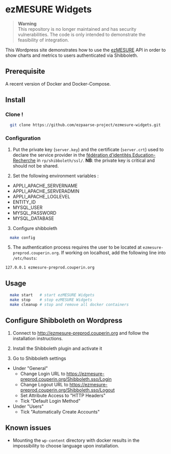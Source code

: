 # ezMESURE Widgets
  
>  **Warning**  
This repository is no longer maintained and has security vulnerabilities. The code is only intended to demonstrate the feasibility of integration.

This Wordpress site demonstrates how to use the [ezMESURE](https://ezmesure.couperin.org) API in order to show charts and metrics to users authenticated via Shibboleth.

## Prerequisite
A recent version of Docker and Docker-Compose.

## Install

### Clone !

```bash
  git clone https://github.com/ezpaarse-project/ezmesure-widgets.git
```

### Configuration

1) Put the private key (``server.key``) and the certificate (``server.crt``) used to declare the service provider in the [fédération d'identités Education-Recherche](https://federation.renater.fr/registry?action=get_all) in ``rp/shibboleth/ssl/``.
**NB**: the private key is critical and should not be shared.

2) Set the following environment variables :
- APPLI_APACHE_SERVERNAME
- APPLI_APACHE_SERVERADMIN
- APPLI_APACHE_LOGLEVEL
- ENTITY_ID
- MYSQL_USER
- MYSQL_PASSWORD
- MYSQL_DATABASE

3) Configure shibboleth
```bash
  make config
```

5) The authentication process requires the user to be located at `ezmesure-preprod.couperin.org`. If working on localhost, add the following line into `/etc/hosts`:
```
127.0.0.1 ezmesure-preprod.couperin.org
```

## Usage
```bash
  make start   # start ezMESURE Widgets
  make stop    # stop ezMESURE Widgets
  make cleanup # stop and remove all docker containers
```

## Configure Shibboleth on Wordpress

1) Connect to http://ezmesure-preprod.couperin.org and follow the installation instructions.

2) Install the Shibboleth plugin and activate it

3) Go to Shibboleth settings
  - Under "General"
    - Change Login URL to https://ezmesure-preprod.couperin.org/Shibboleth.sso/Login
    - Change Logout URL to https://ezmesure-preprod.couperin.org/Shibboleth.sso/Logout
    - Set Attribute Access to "HTTP Headers"
    - Tick "Default Login Method"
  - Under "Users"
    - Tick "Automatically Create Accounts"

## Known issues
  - Mounting the `wp-content` directory with docker results in the impossibility to choose language upon installation.
